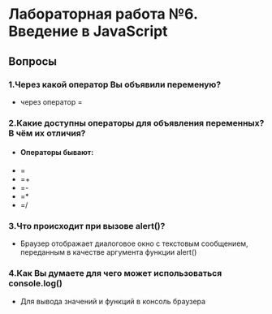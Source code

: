 # Лабораторная работа №6. Введение в JavaScript

## Вопросы
### 1.Через какой оператор Вы объявили переменую? 
* через оператор =  

### 2.Какие доступны операторы для объявления переменных? В чём их отличия? 
* #### Операторы бывают:  
* =
* =+ 
* =-
* =* 
* =/


### 3.Что происходит при вызове alert()?  
* Браузер отображает диалоговое окно с текстовым сообщением, переданным в качестве аргумента функции alert()

### 4.Как Вы думаете для чего может использоваться console.log()
* Для вывода значений и функций в консоль браузера

